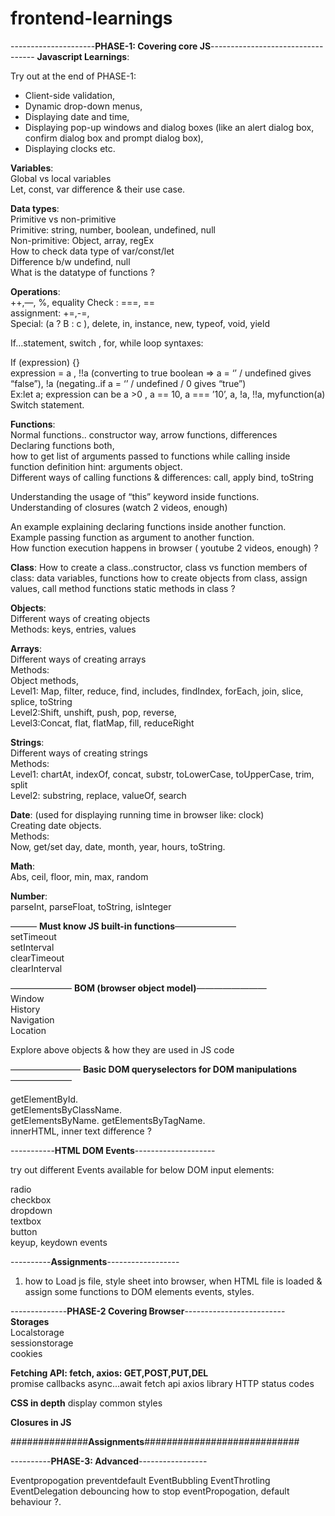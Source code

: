 # frontend-learnings
---------------------**PHASE-1: Covering core JS**----------------------------------
**Javascript Learnings**:  

Try out at the end of PHASE-1:  
* Client-side validation,
* Dynamic drop-down menus,
* Displaying date and time,
* Displaying pop-up windows and dialog boxes (like an alert dialog box, confirm dialog box and prompt dialog box),
* Displaying clocks etc.

**Variables**:  
Global vs local variables  
Let, const, var difference & their use case.  

**Data types**:  
Primitive vs non-primitive  
Primitive: string, number, boolean, undefined, null  
Non-primitive: Object, array, regEx  
How to check data type of var/const/let  
Difference b/w undefind, null  
What is the datatype of functions ?  

**Operations**:  
++,—, %, equality Check :   ===, ==  
assignment: +=,-=,  
Special: (a ? B : c ), delete, in, instance, new, typeof, void, yield  

If…statement, switch , for, while loop syntaxes:  

If (expression) {}  
expression = a  , !!a (converting to true boolean => a = ‘’ / undefined gives “false”), !a (negating..if a = ‘’ / undefined / 0 gives “true”)  
Ex:let a; expression can be  a >0 , a == 10, a === ’10’, a, !a, !!a, myfunction(a)  
Switch statement.  

**Functions**:  
Normal functions.. constructor way, arrow functions, differences    
Declaring functions both,   
how to get list of arguments passed to functions  while calling inside function definition  hint: arguments object.  
Different ways of calling functions & differences: call, apply bind, toString  

Understanding the usage of “this” keyword inside functions.  
Understanding of closures (watch 2 videos, enough) 

An example explaining declaring functions inside another function.  
Example passing function as argument to another function.  
How function execution happens in browser ( youtube 2 videos, enough) ?

**Class**:
How to create a class..constructor,  class vs function
members of class: data variables, functions
how to create objects from class, assign values, call method functions
static methods in class ?

**Objects**:  
Different ways of creating objects  
Methods: keys, entries, values  

**Arrays**:  
Different ways of creating arrays  
Methods:   
Object methods,  
Level1: Map, filter, reduce, find, includes, findIndex, forEach,  join, slice, splice, toString  
Level2:Shift, unshift, push, pop, reverse,  
Level3:Concat, flat, flatMap, fill, reduceRight  

**Strings**:  
Different ways of creating strings  
Methods:  
Level1: chartAt, indexOf, concat, substr, toLowerCase, toUpperCase, trim, split  
Level2: substring, replace, valueOf, search  

**Date**: (used for displaying running time in browser like: clock)  
Creating date objects.  
Methods:  
Now, get/set day, date, month, year, hours, toString.  

**Math**:   
Abs, ceil, floor, min, max, random

**Number**:  
parseInt, parseFloat, toString, isInteger

——— **Must know JS built-in functions**———————   
setTimeout  
setInterval  
clearTimeout  
clearInterval  

——————— **BOM (browser object model)**————————  
Window  
History  
Navigation  
Location  

Explore above objects & how they are used in JS code

———————— **Basic DOM queryselectors for DOM manipulations** ———————

getElementById.   
getElementsByClassName.   
getElementsByName. 
getElementsByTagName.  
innerHTML, inner text difference ?   

-----------**HTML DOM Events**--------------------

try out different Events available for below DOM input elements:

radio  
checkbox  
dropdown  
textbox  
button  
keyup, keydown events  

----------**Assignments**------------------
1. how to Load js file, style sheet into browser, when HTML file is loaded & assign some functions to DOM elements events, styles.


--------------**PHASE-2 Covering Browser**-------------------------
**Storages**  
Localstorage  
sessionstorage  
cookies  

**Fetching API: fetch, axios: GET,POST,PUT,DEL**  
promise
callbacks
async...await
fetch api
axios library
HTTP status codes

**CSS in depth**
display
common styles

**Closures in JS**


##############**Assignments**############################

----------**PHASE-3: Advanced**-----------------

Eventpropogation
preventdefault
EventBubbling
EventThrotling
EventDelegation
debouncing
how to stop eventPropogation, default behaviour ?.


